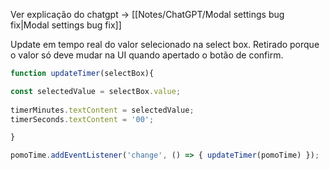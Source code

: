 Ver explicação do chatgpt -> [[Notes/ChatGPT/Modal settings bug fix|Modal settings bug fix]]

Update em tempo real do valor selecionado na select box. Retirado porque o valor só deve mudar na UI quando apertado o botão de confirm.

``` javascript
function updateTimer(selectBox){

const selectedValue = selectBox.value;
  
timerMinutes.textContent = selectedValue;
timerSeconds.textContent = '00';

} 

pomoTime.addEventListener('change', () => { updateTimer(pomoTime) });
```

